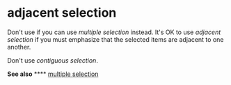 # adjacent selection

Don't use if you can use *multiple selection* instead. It's OK to use *adjacent selection* if you must emphasize that the selected items are adjacent to one another.

Don't use *contiguous selection*.

**See also** **** [multiple selection](/style-guide/a-z-word-list-term-collections/m/multiple-selection)
